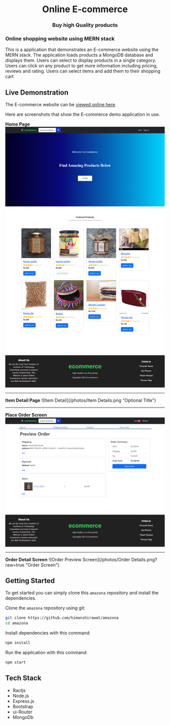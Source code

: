 <h1 align="center">Online E-commerce</h1>
<h3 align="center">Buy high Quality products</h3>
<h3 align="left">Online shopping website using MERN stack </h3>
<p align="left">
This is a application that demonstrates an E-commerce website using the MERN stack. The application loads 
products a MongoDB database and displays them. Users can select to display products in a single category. Users can 
click on any product to get more information including pricing, reviews and rating. Users can select items and 
add them to their shopping cart


## Live Demonstration

The E-commerce website can be [viewed online here](https://e-commerce-6g18.onrender.com/).

Here are screenshots that show the E-commerce demo application in use.

**Home Page**
![Home Page](/photos/home.png?raw=true "Optional Title")

---

**Item Detail Page**
![Item Detail](/photos/Item Details.png "Optional Title")

---

**Place Order Screen**
![Order Screen](/photos/placeorder.png?raw=true "Order Screen")

---

**Order Detail Screen**
![Order Preview Screen](/photos/Order Details.png?raw=true "Order Screen")

## Getting Started
To get started  you can simply clone this `amazona` repository and install the dependencies.

Clone the `amazona` repository using git:

```bash
git clone https://github.com/himanshirawat/amazona
cd amazona
```

Install dependencies with this command:
```bash
npm install
```

Run the application with this command:
```bash
npm start
```

## Tech Stack
* Ractjs
* Node.js
* Express.js
* Bootstrap
* ui-Router
* MongoDb

